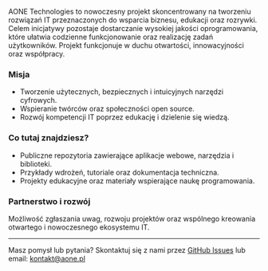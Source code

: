 AONE Technologies to nowoczesny projekt skoncentrowany na tworzeniu rozwiązań IT przeznaczonych do wsparcia biznesu, edukacji oraz rozrywki. Celem inicjatywy pozostaje dostarczanie wysokiej jakości oprogramowania, które ułatwia codzienne funkcjonowanie oraz realizację zadań użytkowników. Projekt funkcjonuje w duchu otwartości, innowacyjności oraz współpracy.

### Misja
- Tworzenie użytecznych, bezpiecznych i intuicyjnych narzędzi cyfrowych.
- Wspieranie twórców oraz społeczności open source.
- Rozwój kompetencji IT poprzez edukację i dzielenie się wiedzą.

### Co tutaj znajdziesz?
- Publiczne repozytoria zawierające aplikacje webowe, narzędzia i biblioteki.
- Przykłady wdrożeń, tutoriale oraz dokumentacja techniczna.
- Projekty edukacyjne oraz materiały wspierające naukę programowania.

### Partnerstwo i rozwój
Możliwość zgłaszania uwag, rozwoju projektów oraz wspólnego kreowania otwartego i nowoczesnego ekosystemu IT.

---

Masz pomysł lub pytania? Skontaktuj się z nami przez [GitHub Issues](https://github.com/aonepl/.github/issues) lub email: kontakt@aone.pl

<!--

**Here are some ideas to get you started:**

🙋‍♀️ A short introduction - what is your organization all about?
🌈 Contribution guidelines - how can the community get involved?
👩‍💻 Useful resources - where can the community find your docs? Is there anything else the community should know?
🍿 Fun facts - what does your team eat for breakfast?
🧙 Remember, you can do mighty things with the power of [Markdown](https://docs.github.com/github/writing-on-github/getting-started-with-writing-and-formatting-on-github/basic-writing-and-formatting-syntax)
-->
